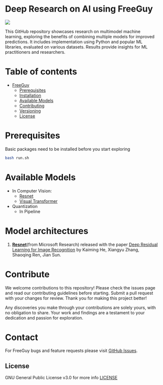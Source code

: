 # Deep Research on AI using FreeGuy

<a href="https://git-codecommit.ap-south-1.amazonaws.com/v1/repos/ai-mammography-classification"><img src="https://img.shields.io/pypi/pyversions/dataprep?style=flat-square"/></a>
<!-- <a href=""><img src="https://colab.research.google.com/assets/colab-badge.svg" alt="Open In Colab"></a> -->


This GitHub repository showcases research on multimodel machine learning, exploring the benefits of combining multiple models for improved predictions. It includes implementation using Python and popular ML libraries, evaluated on various datasets. Results provide insights for ML practitioners and researchers.


# Table of contents

- [FreeGuy](#freeguy)
  - [Prerequisites](#prerequisites)
  - [Installation](#installation)
  - [Available Models](#available-models)
  - [Contributing](#contributing)
  - [Versioning](#versioning)
  - [License](#license)

# Prerequisites

Basic packages need to be installed before you start exploring
```sh
bash run.sh
```

# Available Models
- In Computer Vision:
    - [Resnet](/home/nishanth/Desktop/RnD/deep-research-on-ai/examples/resnet/README.md)
    - [Visual Transformer](/home/nishanth/Desktop/RnD/deep-research-on-ai/examples/visual_transformers/README.md)
- Quantization
    - In Pipeline

# Model architectures

1. **[Resnet](#)**(from Microsoft Research) released with the paper [Deep Residual Learning for Image Recognition](https://arxiv.org/abs/1512.03385) by Kaiming He, Xiangyu Zhang, Shaoqing Ren, Jian Sun.

# Contribute

We welcome contributions to this repository! Please check the issues page and read our contributing guidelines before starting. Submit a pull request with your changes for review. Thank you for making this project better!

Any discoveries you make through your contributions are solely yours, with no obligation to share. Your work and findings are a testament to your dedication and passion for exploration.

# Contact
For FreeGuy bugs and feature requests please visit [GitHub Issues](https://github.com/nkdatascientist/freeguy/issues).

## License

  GNU General Public License v3.0 for more info [LICENSE](https://github.com/nkdatascientist/deep-research-on-ai/blob/4325ef47cae286012be49066ef1fe184c1a7a845/LICENSE)
